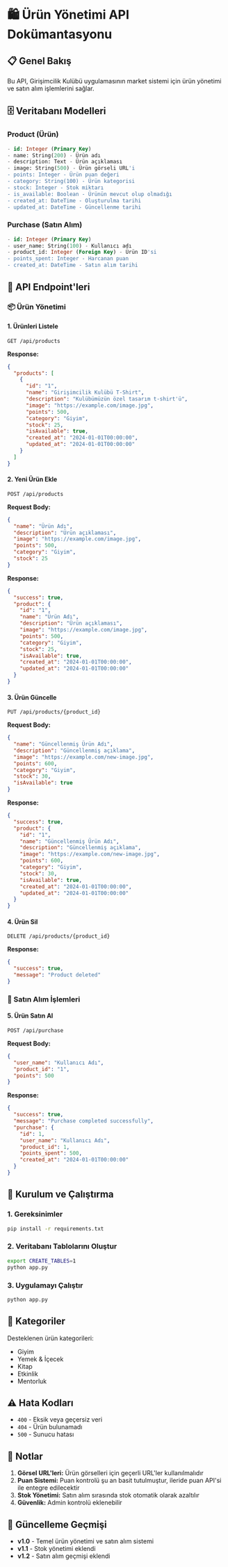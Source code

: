 # 🛍️ Ürün Yönetimi API Dokümantasyonu

## 📋 Genel Bakış

Bu API, Girişimcilik Kulübü uygulamasının market sistemi için ürün yönetimi ve satın alım işlemlerini sağlar.

## 🗄️ Veritabanı Modelleri

### Product (Ürün)
```sql
- id: Integer (Primary Key)
- name: String(200) - Ürün adı
- description: Text - Ürün açıklaması
- image: String(500) - Ürün görseli URL'i
- points: Integer - Ürün puan değeri
- category: String(100) - Ürün kategorisi
- stock: Integer - Stok miktarı
- is_available: Boolean - Ürünün mevcut olup olmadığı
- created_at: DateTime - Oluşturulma tarihi
- updated_at: DateTime - Güncellenme tarihi
```

### Purchase (Satın Alım)
```sql
- id: Integer (Primary Key)
- user_name: String(100) - Kullanıcı adı
- product_id: Integer (Foreign Key) - Ürün ID'si
- points_spent: Integer - Harcanan puan
- created_at: DateTime - Satın alım tarihi
```

## 🔗 API Endpoint'leri

### 📦 Ürün Yönetimi

#### 1. Ürünleri Listele
```http
GET /api/products
```

**Response:**
```json
{
  "products": [
    {
      "id": "1",
      "name": "Girişimcilik Kulübü T-Shirt",
      "description": "Kulübümüzün özel tasarım t-shirt'ü",
      "image": "https://example.com/image.jpg",
      "points": 500,
      "category": "Giyim",
      "stock": 25,
      "isAvailable": true,
      "created_at": "2024-01-01T00:00:00",
      "updated_at": "2024-01-01T00:00:00"
    }
  ]
}
```

#### 2. Yeni Ürün Ekle
```http
POST /api/products
```

**Request Body:**
```json
{
  "name": "Ürün Adı",
  "description": "Ürün açıklaması",
  "image": "https://example.com/image.jpg",
  "points": 500,
  "category": "Giyim",
  "stock": 25
}
```

**Response:**
```json
{
  "success": true,
  "product": {
    "id": "1",
    "name": "Ürün Adı",
    "description": "Ürün açıklaması",
    "image": "https://example.com/image.jpg",
    "points": 500,
    "category": "Giyim",
    "stock": 25,
    "isAvailable": true,
    "created_at": "2024-01-01T00:00:00",
    "updated_at": "2024-01-01T00:00:00"
  }
}
```

#### 3. Ürün Güncelle
```http
PUT /api/products/{product_id}
```

**Request Body:**
```json
{
  "name": "Güncellenmiş Ürün Adı",
  "description": "Güncellenmiş açıklama",
  "image": "https://example.com/new-image.jpg",
  "points": 600,
  "category": "Giyim",
  "stock": 30,
  "isAvailable": true
}
```

**Response:**
```json
{
  "success": true,
  "product": {
    "id": "1",
    "name": "Güncellenmiş Ürün Adı",
    "description": "Güncellenmiş açıklama",
    "image": "https://example.com/new-image.jpg",
    "points": 600,
    "category": "Giyim",
    "stock": 30,
    "isAvailable": true,
    "created_at": "2024-01-01T00:00:00",
    "updated_at": "2024-01-01T00:00:00"
  }
}
```

#### 4. Ürün Sil
```http
DELETE /api/products/{product_id}
```

**Response:**
```json
{
  "success": true,
  "message": "Product deleted"
}
```

### 🛒 Satın Alım İşlemleri

#### 5. Ürün Satın Al
```http
POST /api/purchase
```

**Request Body:**
```json
{
  "user_name": "Kullanıcı Adı",
  "product_id": "1",
  "points": 500
}
```

**Response:**
```json
{
  "success": true,
  "message": "Purchase completed successfully",
  "purchase": {
    "id": 1,
    "user_name": "Kullanıcı Adı",
    "product_id": 1,
    "points_spent": 500,
    "created_at": "2024-01-01T00:00:00"
  }
}
```

## 🚀 Kurulum ve Çalıştırma

### 1. Gereksinimler
```bash
pip install -r requirements.txt
```

### 2. Veritabanı Tablolarını Oluştur
```bash
export CREATE_TABLES=1
python app.py
```

### 3. Uygulamayı Çalıştır
```bash
python app.py
```

## 🔧 Kategoriler

Desteklenen ürün kategorileri:
- Giyim
- Yemek & İçecek
- Kitap
- Etkinlik
- Mentorluk

## ⚠️ Hata Kodları

- `400` - Eksik veya geçersiz veri
- `404` - Ürün bulunamadı
- `500` - Sunucu hatası

## 📝 Notlar

1. **Görsel URL'leri:** Ürün görselleri için geçerli URL'ler kullanılmalıdır
2. **Puan Sistemi:** Puan kontrolü şu an basit tutulmuştur, ileride puan API'si ile entegre edilecektir
3. **Stok Yönetimi:** Satın alım sırasında stok otomatik olarak azaltılır
4. **Güvenlik:** Admin kontrolü eklenebilir

## 🔄 Güncelleme Geçmişi

- **v1.0** - Temel ürün yönetimi ve satın alım sistemi
- **v1.1** - Stok yönetimi eklendi
- **v1.2** - Satın alım geçmişi eklendi 